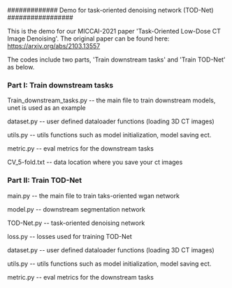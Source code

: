 ############# Demo for task-oriented denoising network (TOD-Net) #################

This is the demo for our MICCAI-2021 paper 'Task-Oriented Low-Dose CT Image Denoising'. The original paper can be found here:
https://arxiv.org/abs/2103.13557

The codes include two parts, 'Train downstream tasks' and 'Train TOD-Net' as below.


### Part I: Train downstream tasks
Train_downstream_tasks.py -- the main file to train downstream models, unet is used as an example

dataset.py -- user defined dataloader functions (loading 3D CT images)

utils.py -- utils functions such as model initialization, model saving ect.

metric.py -- eval metrics for the downstream tasks

CV_5-fold.txt -- data location where you save your ct images


### Part II: Train TOD-Net
main.py --  the main file to train taks-oriented wgan network

model.py --  downstream segmentation network

TOD-Net.py -- task-oriented denoising network

loss.py -- losses used for training TOD-Net

dataset.py -- user defined dataloader functions (loading 3D CT images)

utils.py -- utils functions such as model initialization, model saving ect.

metric.py -- eval metrics for the downstream tasks
